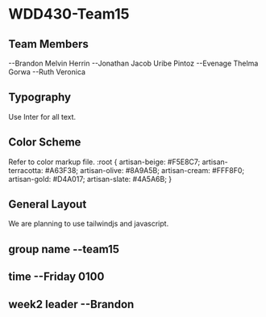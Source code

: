 # WDD430-Team15

## Team Members
--Brandon Melvin Herrin
--Jonathan Jacob Uribe Pintoz
--Evenage Thelma Gorwa
--Ruth Veronica

## Typography
Use Inter for all text.

## Color Scheme
Refer to color markup file.
:root {
  artisan-beige: #F5E8C7;
  artisan-terracotta: #A63F38;
  artisan-olive: #8A9A5B;
  artisan-cream: #FFF8F0;
  artisan-gold: #D4A017;
  artisan-slate: #4A5A6B;
}

## General Layout
We are planning to use tailwindjs and javascript.

## group name --team15

## time --Friday 0100        
## week2 leader  --Brandon



